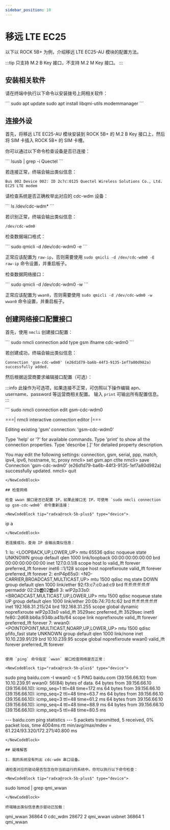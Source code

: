 ```yaml
---
sidebar_position: 10
---
```


# 移远 LTE EC25

以下以 ROCK 5B+ 为例，介绍移远 LTE EC25-AU 模块的配置方法。

:::tip
只支持 M.2 B Key 接口，不支持 M.2 M Key 接口。
:::

## 安装相关软件

请在终端中执行以下命令以安装拨号上网相关软件：

<NewCodeBlock tip="radxa@rock-5b-plus$" type="device">
```
sudo apt update
sudo apt install libqmi-utils modemmanager
```
</NewCodeBlock>

## 连接外设

首先，将移远 LTE EC25-AU 模块安装到 ROCK 5B+ 的 M.2 B Key 接口上，然后将 SIM 卡插入 ROCK 5B+ 的 SIM 卡槽。

你可以通过以下命令检查设备是否已连接：

<NewCodeBlock tip="radxa@rock-5b-plus$" type="device">
```
lsusb | grep -i Quectel
```
</NewCodeBlock>

若连接正常，终端会输出类似信息：

```
Bus 002 Device 002: ID 2c7c:0125 Quectel Wireless Solutions Co., Ltd. EC25 LTE modem
```

请检查系统是否正确枚举出对应的 cdc-wdm 设备：

<NewCodeBlock tip="radxa@rock-5b-plus$" type="device">
```
ls /dev/cdc-wdm*
```
</NewCodeBlock>

若识别正常，终端会输出类似信息：

```
/dev/cdc-wdm0
```

检查数据端口格式：

<NewCodeBlock tip="radxa@rock-5b-plus$" type="device">
```
sudo qmicli -d /dev/cdc-wdm0 -e
```
</NewCodeBlock>

正常应该配置为 `raw-ip`，否则需要使用 `sudo qmicli -d /dev/cdc-wdm0 -E raw-ip` 命令设置，并重启板子。

检查数据网络接口：

<NewCodeBlock tip="radxa@rock-5b-plus$" type="device">
```
sudo qmicli -d /dev/cdc-wdm0 -w
```
</NewCodeBlock>

正常应该配置为 `wwan0`，否则需要使用 `sudo qmicli -d /dev/cdc-wdm0 -w wwan0` 命令设置，并重启板子。

## 创建网络接口配置接口

首先，使用 `nmcli` 创建接口配置：

<NewCodeBlock tip="radxa@rock-5b-plus$" type="device">
```
sudo nmcli connection add type gsm ifname cdc-wdm0
```
</NewCodeBlock>

若创建成功，终端会输出类似信息：

```
Connection 'gsm-cdc-wdm0' (e26d1d79-ba6b-44f3-9135-1ef7a80d982a) successfully added.
```

然后根据运营商要求编辑接口配置（可选）：

:::info
此操作为可选项，如果连接不正常，可仿照以下操作编辑 apn、username、password 等运营商相关配置。
输入 `print` 可输出所有配置信息。
:::

<NewCodeBlock tip="radxa@rock-5b-plus$" type="device">
```
sudo nmcli connection edit gsm-cdc-wdm0

===| nmcli interactive connection editor |===

Editing existing 'gsm' connection: 'gsm-cdc-wdm0'

Type 'help' or '?' for available commands.
Type 'print' to show all the connection properties.
Type 'describe [<setting>.<prop>]' for detailed property description.

You may edit the following settings: connection, gsm, serial, ppp, match, ipv4, ipv6, hostname, tc, proxy
nmcli> set gsm.apn ctlte
nmcli> save
Connection 'gsm-cdc-wdm0' (e26d1d79-ba6b-44f3-9135-1ef7a80d982a) successfully updated.
nmcli> quit

```
</NewCodeBlock>

## 检查网络

检查 wwan 接口是否已配置 IP，如果此接口无 IP，可使用 `sudo nmcli connection up gsm-cdc-wdm0` 命令重新连接：

<NewCodeBlock tip="radxa@rock-5b-plus$" type="device">
```

ip a

```
</NewCodeBlock>

若连接成功，查询 IP 会输出类似信息：
```

1: lo: <LOOPBACK,UP,LOWER_UP> mtu 65536 qdisc noqueue state UNKNOWN group default qlen 1000
link/loopback 00:00:00:00:00:00 brd 00:00:00:00:00:00
inet 127.0.0.1/8 scope host lo
valid_lft forever preferred_lft forever
inet6 ::1/128 scope host noprefixroute
valid_lft forever preferred_lft forever
2: enP4p65s0: <NO-CARRIER,BROADCAST,MULTICAST,UP> mtu 1500 qdisc mq state DOWN group default qlen 1000
link/ether 92:f3:c7:c0:ad:c9 brd ff:ff:ff:ff:ff:ff permaddr 02:2b:ab:02:ab:a8
3: wlP2p33s0: <BROADCAST,MULTICAST,UP,LOWER_UP> mtu 1500 qdisc noqueue state UP group default qlen 1000
link/ether 20:0b:74:70:fc:62 brd ff:ff:ff:ff:ff:ff
inet 192.168.31.215/24 brd 192.168.31.255 scope global dynamic noprefixroute wlP2p33s0
valid_lft 3529sec preferred_lft 3529sec
inet6 fe80::2d68:bb6a:934b:a41b/64 scope link noprefixroute
valid_lft forever preferred_lft forever
7: wwan0: <POINTOPOINT,MULTICAST,NOARP,UP,LOWER_UP> mtu 1500 qdisc pfifo_fast state UNKNOWN group default qlen 1000
link/none
inet 10.10.239.91/29 brd 10.10.239.95 scope global noprefixroute wwan0
valid_lft forever preferred_lft forever

```

使用 `ping` 命令指定 `wwan` 接口检查网络是否正常：

<NewCodeBlock tip="radxa@rock-5b-plus$" type="device">
```

sudo ping baidu.com -I wwan0 -c 5
PING baidu.com (39.156.66.10) from 10.10.239.91 wwan0: 56(84) bytes of data.
64 bytes from 39.156.66.10 (39.156.66.10): icmp_seq=1 ttl=48 time=172 ms
64 bytes from 39.156.66.10 (39.156.66.10): icmp_seq=2 ttl=48 time=63.7 ms
64 bytes from 39.156.66.10 (39.156.66.10): icmp_seq=3 ttl=48 time=61.2 ms
64 bytes from 39.156.66.10 (39.156.66.10): icmp_seq=4 ttl=48 time=88.9 ms
64 bytes from 39.156.66.10 (39.156.66.10): icmp_seq=5 ttl=48 time=80.5 ms

--- baidu.com ping statistics ---
5 packets transmitted, 5 received, 0% packet loss, time 4004ms
rtt min/avg/max/mdev = 61.224/93.320/172.271/40.800 ms

```
</NewCodeBlock>

## 疑难解答

1. 我的系统没有列出 cdc-wdm 串口设备。

请检查对应的驱动是否包含在你当前运行的系统中。你可以执行以下命令检查：

<NewCodeBlock tip="radxa@rock-5b-plus$" type="device">
```

sudo lsmod | grep qmi_wwan

```
</NewCodeBlock>

终端输出类似信息表示驱动已加载：
```

qmi_wwan 36864 0
cdc_wdm 28672 2 qmi_wwan
usbnet 36864 1 qmi_wwan

```

```
